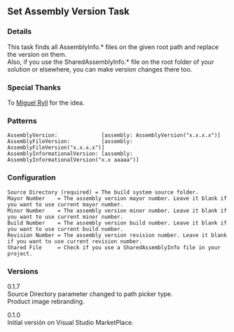 ## Set Assembly Version Task

### Details
This task finds all AssemblyInfo.* files on the given root path and replace the version on them.  
Also, if you use the SharedAssemblyInfo.* file on the root folder of your solution or elsewhere, you can make version changes there too. 

### Special Thanks
To [Miguel Ryll](https://www.linkedin.com/in/miguelryll) for the idea. 

### Patterns
```
AssemblyVersion:              [assembly: AssemblyVersion("x.x.x.x")]
AssemblyFileVersion:          [assembly: AssemblyFileVersion("x.x.x.x")]
AssemblyInformationalVersion: [assembly: AssemblyInformationalVersion("x.x aaaaa")]
``` 

### Configuration
```
Source Directory (required) = The build system source folder.
Mayor Number    = The assembly version mayor number. Leave it blank if you want to use current mayor number.
Minor Number    = The assembly version minor number. Leave it blank if you want to use current minor number.
Build Number    = The assembly version build number. Leave it blank if you want to use current build number.
Revision Number = The assembly version revision number. Leave it blank if you want to use current revision number.
Shared File     = Check if you use a SharedAssemblyInfo file in your project.
```

### Versions
0.1.7  
Source Directory parameter changed to path picker type.  
Product image rebranding. 

0.1.0  
Initial versión on Visual Studio MarketPlace.  